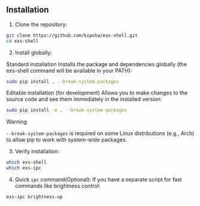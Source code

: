 ## Installation
1. Clone the repository:
```bash
git clone https://github.com/kipoha/exs-shell.git
cd exs-shell
```

2. Install globally:

Standard installation
Installs the package and dependencies globally (the exs-shell command will be available in your PATH):
```bash
sudo pip install . --break-system-packages
```

Editable installation (for development)
Allows you to make changes to the source code and see them immediately in the installed version:
```bash
sudo pip install -e . --break-system-packages
```

> [!WARNING]
> `--break-system-packages` is required on some Linux distributions (e.g., Arch)
> to allow pip to work with system-wide packages.

3. Verify installation:
```bash
which exs-shell
which exs-ipc
```

4. Quick `ipc` command(Optional):
If you have a separate script for fast commands like brightness control:
```bash
exs-ipc brightness-up
```
